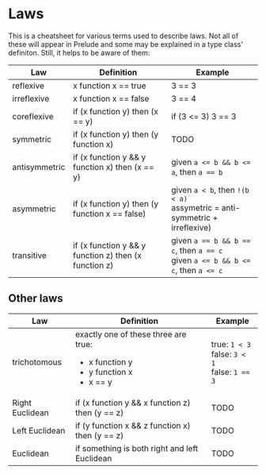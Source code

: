 # Laws

This is a cheatsheet for various terms used to describe laws. Not all of these will appear in Prelude and some may be explained in a type class' definiton. Still, it helps to be aware of them:

| Law | Definition | Example |
| - | - | - |
| reflexive | x function x == true | 3 == 3
| irreflexive | x function x == false | 3 == 4
| coreflexive | if (x function y) then (x == y) | if (3 <= 3) 3 == 3
| symmetric | if (x function y) then (y function x) | TODO
| antisymmetric | if (x function y && y function x) then (x == y) | given `a <= b && b <= a`, then `a == b`
| asymmetric | if (x function y) then (y function x == false) | given `a < b`, then `!(b < a)`<br>assymetric = anti-symmetric + irreflexive)
| transitive | if (x function y && y function z) then (x function z) | given `a == b && b == c`, then `a == c` <br> given `a <= b && b <= c`, then `a <= c`

## Other laws

| Law | Definition | Example |
| - | - | - |
| trichotomous | exactly one of these three are true: <ul><li>x function y</li><li>y function x</li><li>x == y</li></ul> | true: `1 < 3` <br> false: `3 < 1` <br> false: `1 == 3`
| Right Euclidean | if (x function y && x function z) then (y == z) | TODO
| Left Euclidean | if (y function x && z function x) then (y == z) | TODO
| Euclidean | if something is both right and left Euclidean | TODO
